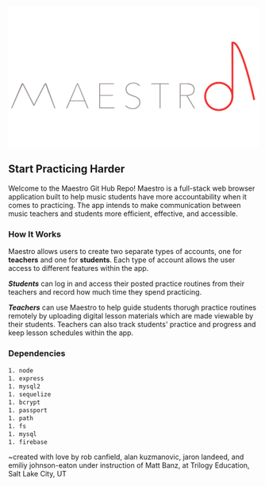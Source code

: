 ![Maestro Logo](public/images/Maestro-logo-emblem.png)

## Start Practicing Harder

Welcome to the Maestro Git Hub Repo! Maestro is a full-stack web browser application built to help music students have more accountability when it comes to practicing. The app intends to make communication between music teachers and students more efficient, effective, and accessible.

### How It Works

Maestro allows users to create two separate types of accounts, one for **teachers** and one for **students**. Each type of account allows the user access to different features within the app. 


***Students*** can log in and access their posted practice routines from their teachers and record how much time they spend practicing. 

***Teachers*** can use Maestro to help guide students thorugh practice routines remotely by uploading digital lesson materials which are made viewable by their students. Teachers can also track students' practice and progress and keep lesson schedules within the app. 


### Dependencies

    1. node
    1. express
    1. mysql2
    1. sequelize
    1. bcrypt
    1. passport
    1. path
    1. fs
    1. mysql
    1. firebase

~created with love by rob canfield, alan kuzmanovic, jaron landeed, and emiliy johnson-eaton under instruction of Matt Banz, at Trilogy Education, Salt Lake City, UT

